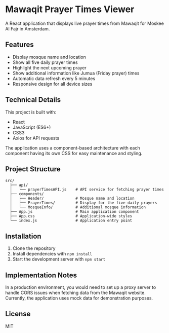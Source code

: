# Mawaqit Prayer Times Viewer

A React application that displays live prayer times from Mawaqit for Moskee Al Fajr in Amsterdam.

## Features

- Display mosque name and location
- Show all five daily prayer times
- Highlight the next upcoming prayer
- Show additional information like Jumua (Friday prayer) times
- Automatic data refresh every 5 minutes
- Responsive design for all device sizes

## Technical Details

This project is built with:
- React
- JavaScript (ES6+)
- CSS3
- Axios for API requests

The application uses a component-based architecture with each component having its own CSS for easy maintenance and styling.

## Project Structure

```
src/
  ├── api/
  │   └── prayerTimesAPI.js    # API service for fetching prayer times
  ├── components/
  │   ├── Header/              # Mosque name and location
  │   ├── PrayerTimes/         # Display for the five daily prayers
  │   └── MosqueInfo/          # Additional mosque information
  ├── App.js                   # Main application component
  ├── App.css                  # Application-wide styles
  └── index.js                 # Application entry point
```

## Installation

1. Clone the repository
2. Install dependencies with `npm install`
3. Start the development server with `npm start`

## Implementation Notes

In a production environment, you would need to set up a proxy server to handle CORS issues when fetching data from the Mawaqit website. Currently, the application uses mock data for demonstration purposes.

## License

MIT
